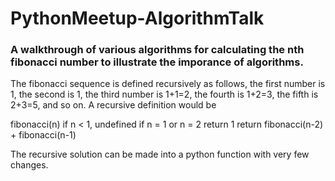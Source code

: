 # PythonMeetup-AlgorithmTalk
### A walkthrough of various algorithms for calculating the nth fibonacci number to illustrate the imporance of algorithms.

The fibonacci sequence is defined recursively as follows, the first number is
 1, the second is 1, the third number is 1+1=2, the fourth is 1+2=3, the 
 fifth is 2+3=5, and so on. A recursive definition would be 
 
 fibonacci(n)
   if n < 1, undefined
   if n = 1 or n = 2 return 1
   return fibonacci(n-2) + fibonacci(n-1)
   
 The recursive solution can be made into a python function with very few 
 changes.